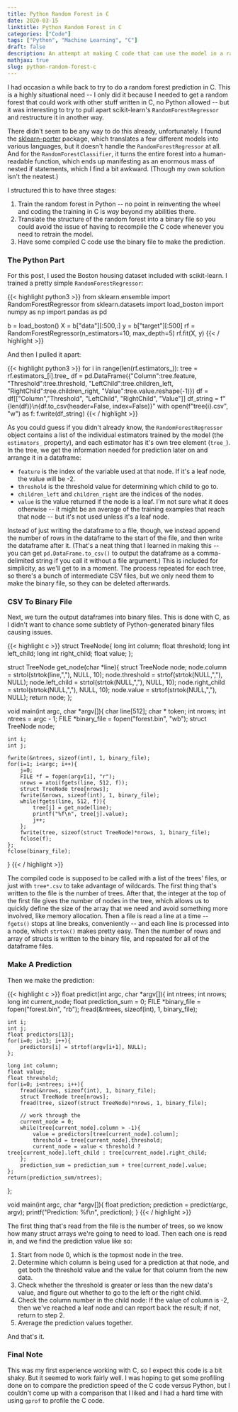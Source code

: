 ```yaml
---
title: Python Random Forest in C
date: 2020-03-15
linktitle: Python Random Forest in C
categories: ["Code"]
tags: ["Python", "Machine Learning", "C"]
draft: false
description: An attempt at making C code that can use the model in a random forest regression from Python to make predictions.
mathjax: true
slug: python-random-forest-c
---
```



I had occasion a while back to try to do a random forest prediction in C.  This is a highly situational need -- I only did it because I needed to get a random forest that could work with other stuff written in C, no Python allowed -- but it was interesting to try to pull apart scikit-learn's `RandomForestRegressor` and restructure it in another way.

<!--more-->

There didn't seem to be any way to do this already, unfortunately.  I found the [sklearn-porter](https://github.com/nok/sklearn-porter) package, which translates a few different models into various languages, but it doesn't handle the `RandomForestRegressor` at all.  And for the `RandomForestClassifier`, it turns the entire forest into a human-readable function, which ends up manifesting as an enormous mass of nested if statements, which I find a bit awkward.  (Though my own solution isn't the neatest.)

I structured this to have three stages:
1. Train the random forest in Python -- no point in reinventing the wheel and coding the training in C is *way* beyond my abilities there.
2. Translate the structure of the random forest into a binary file so you could avoid the issue of having to recompile the C code whenever you need to retrain the model.
3. Have some compiled C code use the binary file to make the prediction.

### The Python Part

For this post, I used the Boston housing dataset included with scikit-learn.  I trained a pretty simple `RandomForestRegressor`:

{{< highlight python3 >}}
from sklearn.ensemble import RandomForestRegressor
from sklearn.datasets import load_boston
import numpy as np
import pandas as pd

b = load_boston()
X = b["data"][:500,:]
y = b["target"][:500]
rf = RandomForestRegressor(n_estimators=10, max_depth=5)
rf.fit(X, y)
{{< / highlight >}}

And then I pulled it apart:

{{< highlight python3 >}}
for i in range(len(rf.estimators_)):
    tree = rf.estimators_[i].tree_
    df = pd.DataFrame({"Column":tree.feature, "Threshold":tree.threshold,
                        "LeftChild":tree.children_left, "RightChild":tree.children_right,
                        "Value":tree.value.reshape(-1)})
    df = df[["Column","Threshold", "LeftChild", "RightChild", "Value"]]
    df_string = f"{len(df)}\n{df.to_csv(header=False, index=False)}"
    with open(f"tree{i}.csv", "w") as f:
        f.write(df_string)
{{< / highlight >}}

As you could guess if you didn't already know, the `RandomForestRegressor` object contains a list of the individual estimators trained by the model (the `estimators_` property), and each estimator has it's own tree element (`tree_`).  In the tree, we get the information needed for prediction later on and arrange it in a dataframe:
* `feature` is the index of the variable used at that node.  If it's a leaf node, the value will be -2.
* `threshold` is the threshold value for determining which child to go to.
* `children_left` and `children_right` are the indices of the nodes.
* `value` is the value returned if the node is a leaf.  I'm not sure what it does otherwise -- it might be an average of the training examples that reach that node -- but it's not used unless it's a leaf node.

Instead of just writing the dataframe to a file, though, we instead append the number of rows in the dataframe to the start of the file, and then write the dataframe after it. (That's a neat thing that I learned in making this -- you can get `pd.DataFrame.to_csv()` to output the dataframe as a comma-delimited string if you call it without a file argument.)  This is included for simplicity, as we'll get to in a moment.  The process repeated for each tree, so there's a bunch of intermediate CSV files, but we only need them to make the binary file, so they can be deleted afterwards.

### CSV To Binary File

Next, we turn the output dataframes into binary files.  This is done with C, as I didn't want to chance some subtlety of Python-generated binary files causing issues.

{{< highlight c >}}
struct TreeNode{
    long int column;
    float threshold;
    long int left_child;
    long int right_child;
    float value;
};

struct TreeNode get_node(char *line){
    struct TreeNode node;
    node.column = strtol(strtok(line,","), NULL, 10);
    node.threshold = strtof(strtok(NULL,","), NULL);
    node.left_child = strtol(strtok(NULL,","), NULL, 10);
    node.right_child = strtol(strtok(NULL,","), NULL, 10);
    node.value = strtof(strtok(NULL,","), NULL);
    return node;
};

void main(int argc, char *argv[]){
    char line[512];
    char * token;
    int nrows;
    int ntrees = argc - 1;
    FILE *binary_file = fopen("forest.bin", "wb");
    struct TreeNode node;
    
    int i;
    int j;
    
    fwrite(&ntrees, sizeof(int), 1, binary_file);
    for(i=1; i<argc; i++){
        j=0;
        FILE *f = fopen(argv[i], "r");
        nrows = atoi(fgets(line, 512, f));
        struct TreeNode tree[nrows];
        fwrite(&nrows, sizeof(int), 1, binary_file);
        while(fgets(line, 512, f)){
            tree[j] = get_node(line);
            printf("%f\n", tree[j].value);
            j++;
        };
        fwrite(tree, sizeof(struct TreeNode)*nrows, 1, binary_file);
        fclose(f);
    };
    fclose(binary_file);
}
{{< / highlight >}}

The compiled code is supposed to be called with a list of the trees' files, or just with `tree*.csv` to take advantage of wildcards.  The first thing that's written to the file is the number of trees.  After that, the integer at the top of the first file gives the number of nodes in the tree, which allows us to quickly define the size of the array that we need and avoid something more involved, like memory allocation.  Then a file is read a line at a time -- `fgets()` stops at line breaks, conveniently -- and each line is processed into a node, which `strtok()` makes pretty easy.  Then the number of rows and array of structs is written to the binary file, and repeated for all of the dataframe files.

### Make A Prediction

Then we make the prediction:

{{< highlight c >}}
float predict(int argc, char *argv[]){
    int ntrees;
    int nrows;
    long int current_node;
    float prediction_sum = 0;
    FILE *binary_file = fopen("forest.bin", "rb");
    fread(&ntrees, sizeof(int), 1, binary_file);

    int i;
    int j;
    float predictors[13];
    for(i=0; i<13; i++){
        predictors[i] = strtof(argv[i+1], NULL);
    };

    long int column;
    float value;
    float threshold;
    for(i=0; i<ntrees; i++){
        fread(&nrows, sizeof(int), 1, binary_file);
        struct TreeNode tree[nrows];
        fread(tree, sizeof(struct TreeNode)*nrows, 1, binary_file);
        
        // work through the 
        current_node = 0;
        while(tree[current_node].column > -1){
            value = predictors[tree[current_node].column];
            threshold = tree[current_node].threshold;
            current_node = value < threshold ? tree[current_node].left_child : tree[current_node].right_child;
        };
        prediction_sum = prediction_sum + tree[current_node].value;
    };
    return(prediction_sum/ntrees);
};

void main(int argc, char *argv[]){
    float prediction;
    prediction = predict(argc, argv);
    printf("Prediction: %f\n", prediction);
}
{{< / highlight >}}

The first thing that's read from the file is the number of trees, so we know how many struct arrays we're going to need to load.  Then each one is read in, and we find the prediction value like so:

1. Start from node 0, which is the topmost node in the tree.
2. Determine which column is being used for a prediction at that node, and get both the threshold value and the value for that column from the new data.
3. Check whether the threshold is greater or less than the new data's value, and figure out whether to go to the left or the right child.
4. Check the column number in the child node: If the value of column is -2, then we've reached a leaf node and can report back the result; if not, return to step 2.
5. Average the prediction values together.

And that's it.

### Final Note
This was my first experience working with C, so I expect this code is a bit shaky.  But it seemed to work fairly well.  I was hoping to get some profiling done on to compare the prediction speed of the C code versus Python, but I couldn't come up with a comparison that I liked and I had a hard time with using `gprof` to profile the C code.
